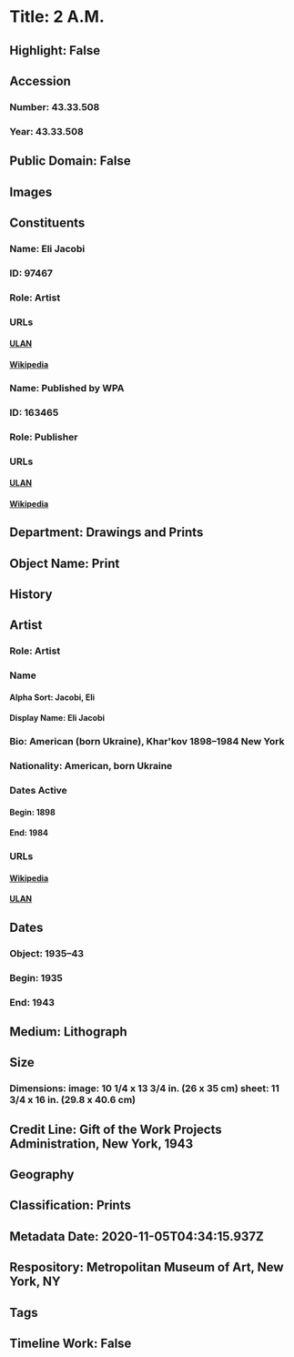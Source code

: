 # Title: 2 A.M.
## Highlight: False
## Accession
### Number: 43.33.508
### Year: 43.33.508
## Public Domain: False
## Images
## Constituents
### Name: Eli Jacobi
### ID: 97467
### Role: Artist
### URLs
#### [ULAN](http://vocab.getty.edu/page/ulan/500063943)
#### [Wikipedia](https://www.wikidata.org/wiki/Q37513673)
### Name: Published by WPA
### ID: 163465
### Role: Publisher
### URLs
#### [ULAN](http://vocab.getty.edu/page/ulan/500227524)
#### [Wikipedia](https://www.wikidata.org/wiki/Q1200079)
## Department: Drawings and Prints
## Object Name: Print
## History
## Artist
### Role: Artist
### Name
#### Alpha Sort: Jacobi, Eli
#### Display Name: Eli Jacobi
### Bio: American (born Ukraine), Khar'kov 1898–1984 New York
### Nationality: American, born Ukraine
### Dates Active
#### Begin: 1898
#### End: 1984
### URLs
#### [Wikipedia](https://www.wikidata.org/wiki/Q37513673)
#### [ULAN](http://vocab.getty.edu/page/ulan/500063943)
## Dates
### Object: 1935–43
### Begin: 1935
### End: 1943
## Medium: Lithograph
## Size
### Dimensions: image: 10 1/4 x 13 3/4 in. (26 x 35 cm) sheet: 11 3/4 x 16 in. (29.8 x 40.6 cm)
## Credit Line: Gift of the Work Projects Administration, New York, 1943
## Geography
## Classification: Prints
## Metadata Date: 2020-11-05T04:34:15.937Z
## Respository: Metropolitan Museum of Art, New York, NY
## Tags
## Timeline Work: False